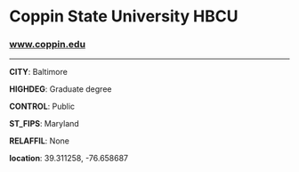 # Coppin State University HBCU
### www.coppin.edu
---
**CITY**: Baltimore

**HIGHDEG**: Graduate degree

**CONTROL**: Public

**ST_FIPS**: Maryland

**RELAFFIL**: None

**location**: 39.311258, -76.658687